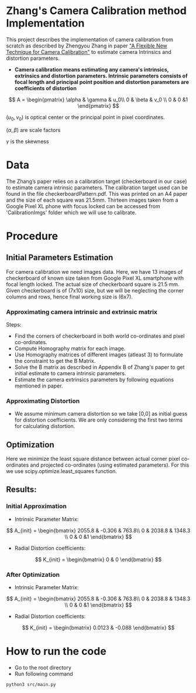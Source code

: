 # Zhang's Camera Calibration method Implementation
This project describes the implementation of camera calibration from scratch as described by Zhengyou Zhang in paper ["A Flexible New Technique for Camera Calibration"](https://www.microsoft.com/en-us/research/wp-content/uploads/2016/02/tr98-71.pdf) to estimate camera Intrinsics and distortion parameters.


- **Camera calibration means estimating any camera's intrinsics, extrinsics and distortion parameters. Intrinsic parameters consists of focal length and principal point position and distortion parameters are coefficients of distortion**

$$
A =
\begin{pmatrix}
\alpha & \gamma & u_0\\
0 & \beta & v_0 \\
0 & 0 &1
\end{pmatrix}
$$

$(u_0,v_0)$ is optical center or the principal point in pixel coordinates.

$(\alpha,\beta)$ are scale factors

$\gamma$ is the skewness


# Data
The Zhang’s paper relies on a calibration target (checkerboard in our case) to estimate camera intrinsic parameters. The calibration target used can be found in the file checkerboardPattern.pdf. This was printed on an A4 paper and the size of each square was 21.5mm. Thirteen images taken from a Google Pixel XL phone with focus locked can be accessed from 'CalibrationImgs' folder which we will use to calibrate.

# Procedure

## Initial Parameters Estimation

For camera calibration we need images data. Here, we have 13 images of checkerboard of known size taken from Google Pixel XL smartphone with focal length locked. The actual size of checkerboard square is 21.5 mm. Given checkerboard is of (7x10) size, but we will be neglecting the corner columns and rows, hence final working size is (6x7).

### Approximating camera intrinsic and extrinsic matrix
Steps:
- Find the corners of checkerboard in both world co-ordinates and pixel co-ordinates.
- Compute Homography matrix for each image.
- Use Homography matrices of different images (atleast 3) to formulate the constraint to get the B Matrix.
- Solve the B matrix as described in Appendix B of Zhang's paper to get initial estimate to camera intrinsic parameters.
- Estimate the camera extrinsics parameters by following equations mentioned in paper.

### Approximating Distortion
- We assume minimum camera distortion so we take [0,0] as initial guess for distortion coefficients. We are only considering the first two terms for calculating distortion.
  
## Optimization
Here we minimize the least square distance between actual corner pixel co-ordinates and projected co-ordinates (using estimated parameters). For this we use scipy.optimize.least_squares function.

## Results:

### Initial Approximation

- Intrinsic Parameter Matrix:

$$
A_{init} =
\begin{bmatrix}
2055.8 & -0.306 & 763.8\\
0 & 2038.8 & 1348.3 \\
0 & 0 &1
\end{bmatrix}
$$

- Radial Distortion coefficients:

$$
K_{init} =
\begin{bmatrix}
0 & 0
\end{bmatrix}
$$

### After Optimization

- Intrinsic Parameter Matrix:

$$
A_{init} =
\begin{bmatrix}
2055.8 & -0.306 & 763.8\\
0 & 2038.8 & 1348.3 \\
0 & 0 &1
\end{bmatrix}
$$

- Radial Distortion coefficients:

$$
K_{init} =
\begin{bmatrix}
0.0123 & -0.088
\end{bmatrix}
$$


# How to run the code
- Go to the root directory
- Run following command
```
python3 src/main.py
```
